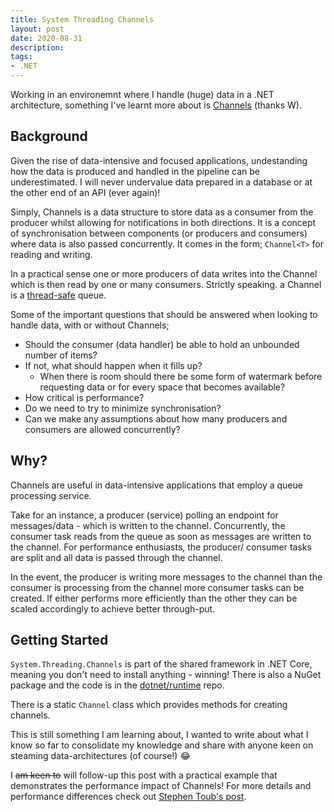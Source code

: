 ```yaml
---
title: System Threading Channels
layout: post
date: 2020-08-31
description: 
tags:
- .NET
---
```


Working in an environemnt where I handle (huge) data in a .NET architecture, something I've learnt more about is [Channels](https://devblogs.microsoft.com/dotnet/an-introduction-to-system-threading-channels/) (thanks W).


## Background

Given the rise of data-intensive and focused applications, undestanding how the data is produced and handled in the pipeline can 
be underestimated. I will never undervalue data prepared in a database or at the other end of an API (ever again)!

Simply, Channels is a data structure to store data as a consumer from the producer whilst allowing for notifications in both directions. 
It is a concept of synchronisation between components (or producers and consumers) where data is also passed concurrently. It comes in the form; 
`Channel<T>` for reading and writing.

In a practical sense one or more producers of data writes into the Channel which is then read by one or many consumers. Strictly speaking. 
a Channel is a [thread-safe](https://stackoverflow.com/questions/261683/what-is-the-meaning-of-the-term-thread-safe) queue.

Some of the important questions that should be answered when looking to handle data, with or without Channels;

- Should the consumer (data handler) be able to hold an unbounded number of items? 
- If not, what should happen when it fills up? 
  - When there is room should there be some form of watermark before requesting data or for every space that becomes available?
- How critical is performance? 
- Do we need to try to minimize synchronisation? 
- Can we make any assumptions about how many producers and consumers are allowed concurrently? 


## Why?

Channels are useful in data-intensive applications that employ a queue processing service. 

Take for an instance, a producer (service) polling an endpoint for messages/data - which is written to the channel. Concurrently, 
the consumer task reads from the queue as soon as messages are written to the channel. For performance enthusiasts, the producer/
consumer tasks are split and all data is passed through the channel.

In the event, the producer is writing more messages to the channel than the consumer is processing from the channel more consumer 
tasks can be created. If either performs more efficiently than the other they can be scaled accordingly to achieve better through-put. 


## Getting Started

`System.Threading.Channels` is part of the shared framework in .NET Core, meaning you don't need to install anything - winning! 
There is also a NuGet package and the code is in the [dotnet/runtime](https://github.com/dotnet/runtime/tree/df3930ecd237000813d1833286513d65557efffe/src/libraries/System.Threading.Channels) repo.

There is a static `Channel` class which provides methods for creating channels.

This is still something I am learning about, I wanted to write about what I know so far to consolidate my knowledge and share 
with anyone keen on steaming data-architectures (of course!) 😂

I <s>am keen to</s> will follow-up this post with a practical example that demonstrates the performance impact of Channels! For more details and 
performance differences check out [Stephen Toub's post](https://devblogs.microsoft.com/dotnet/an-introduction-to-system-threading-channels/).
